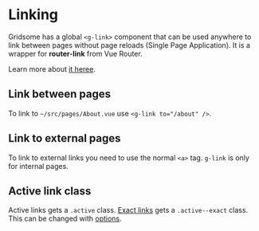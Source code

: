 # Linking
Gridsome has a global `<g-link>` component that can be used anywhere to link between pages without page reloads (Single Page Application). It is a wrapper for **router-link** from Vue Router.

Learn more about [it heree](/docs/link).

## Link between pages
To link to `~/src/pages/About.vue` use `<g-link to="/about" />`.


## Link to external pages
To link to external links you need to use the normal `<a>` tag. `g-link` is only for internal pages.


## Active link class
Active links gets a `.active` class. [Exact links](https://router.vuejs.org/api/#exact) gets a `.active--exact` class. This can be changed with [options](/docs/link).
